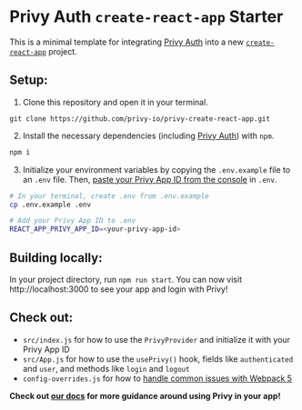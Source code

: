 # Privy Auth `create-react-app` Starter

This is a minimal template for integrating [Privy Auth](https://www.privy.io/) into a new [`create-react-app`](https://create-react-app.dev/) project.

## Setup:

1. Clone this repository and open it in your terminal.
```
git clone https://github.com/privy-io/privy-create-react-app.git
```

2. Install the necessary dependencies (including [Privy Auth](https://www.npmjs.com/package/@privy-io/react-auth)) with `npm`.
```sh
npm i 
```

3. Initialize your environment variables by copying the `.env.example` file to an `.env` file. Then, [paste your Privy App ID from the console](https://docs.privy.io/guide/console/api-keys) in `.env`.
```sh
# In your terminal, create .env from .env.example
cp .env.example .env

# Add your Privy App ID to .env
REACT_APP_PRIVY_APP_ID=<your-privy-app-id>
```

## Building locally:

In your project directory, run `npm run start`. You can now visit http://localhost:3000 to see your app and login with Privy!

## Check out:

- `src/index.js` for how to use the `PrivyProvider` and initialize it with your Privy App ID
- `src/App.js` for how to use the `usePrivy()` hook, fields like `authenticated` and `user`, and methods like `login` and `logout`
- `config-overrides.js` for how to [handle common issues with Webpack 5](https://docs.privy.io/guide/troubleshooting/webpack)

**Check out [our docs](https://docs.privy.io/) for more guidance around using Privy in your app!**
